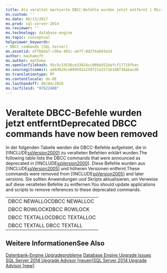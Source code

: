 ```yaml
---
title: Als veraltet markierte DBCC-Befehle wurden jetzt entfernt | Microsoft-Dokumentation
ms.custom: ''
ms.date: 06/13/2017
ms.prod: sql-server-2014
ms.reviewer: ''
ms.technology: database-engine
ms.topic: conceptual
helpviewer_keywords:
- DBCC commands [SQL Server]
ms.assetid: affb6da7-c9ba-401c-ab7f-0d2f4ab93e2d
author: mashamsft
ms.author: mathoma
ms.openlocfilehash: 95c5c33536ce33824cc80bb452dafcf17719fbac
ms.sourcegitcommit: ad4d92dce894592a259721a1571b1d8736abacdb
ms.translationtype: MT
ms.contentlocale: de-DE
ms.lasthandoff: 08/04/2020
ms.locfileid: "87622408"
---
```

# <a name="deprecated-dbcc-commands-have-now-been-removed"></a><span data-ttu-id="ae15c-102">Veraltete DBCC-Befehle wurden jetzt entfernt</span><span class="sxs-lookup"><span data-stu-id="ae15c-102">Deprecated DBCC commands have now been removed</span></span>
  <span data-ttu-id="ae15c-103">In der folgenden Tabelle werden die DBCC-Befehle aufgelistet, die in [!INCLUDE[ssVersion2000](../../includes/ssversion2000-md.md)] zu veralteten Befehlen erklärt wurden.</span><span class="sxs-lookup"><span data-stu-id="ae15c-103">The following table lists the DBCC commands that were announced as deprecated in [!INCLUDE[ssVersion2000](../../includes/ssversion2000-md.md)].</span></span> <span data-ttu-id="ae15c-104">Diese Befehle wurden aus [!INCLUDE[ssVersion2005](../../includes/ssversion2005-md.md)] und höheren Versionen entfernt.</span><span class="sxs-lookup"><span data-stu-id="ae15c-104">These commands were removed from [!INCLUDE[ssVersion2005](../../includes/ssversion2005-md.md)] and later versions.</span></span> <span data-ttu-id="ae15c-105">Sie sollten Anwendungen und Skripts aktualisieren, um Verweise auf diese veralteten Befehle zu entfernen.</span><span class="sxs-lookup"><span data-stu-id="ae15c-105">You should update applications and scripts to remove references to these deprecated commands.</span></span>  
  
||  
|-|  
|<span data-ttu-id="ae15c-106">DBCC NEWALLOC</span><span class="sxs-lookup"><span data-stu-id="ae15c-106">DBCC NEWALLOC</span></span>|  
|<span data-ttu-id="ae15c-107">DBCC ROWLOCK</span><span class="sxs-lookup"><span data-stu-id="ae15c-107">DBCC ROWLOCK</span></span>|  
|<span data-ttu-id="ae15c-108">DBCC TEXTALLOC</span><span class="sxs-lookup"><span data-stu-id="ae15c-108">DBCC TEXTALLOC</span></span>|  
|<span data-ttu-id="ae15c-109">DBCC TEXTALL </span><span class="sxs-lookup"><span data-stu-id="ae15c-109">DBCC TEXTALL</span></span>|  
  
## <a name="see-also"></a><span data-ttu-id="ae15c-110">Weitere Informationen</span><span class="sxs-lookup"><span data-stu-id="ae15c-110">See Also</span></span>  
 <span data-ttu-id="ae15c-111">[Datenbank-Engine Upgradeprobleme](../../../2014/sql-server/install/database-engine-upgrade-issues.md) </span><span class="sxs-lookup"><span data-stu-id="ae15c-111">[Database Engine Upgrade Issues](../../../2014/sql-server/install/database-engine-upgrade-issues.md) </span></span>  
 [<span data-ttu-id="ae15c-112">SQL Server 2014 Upgrade Advisor &#91;neuen&#93;</span><span class="sxs-lookup"><span data-stu-id="ae15c-112">SQL Server 2014 Upgrade Advisor &#91;new&#93;</span></span>](sql-server-2014-upgrade-advisor.md)  
  
  
